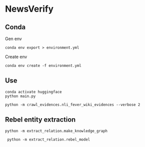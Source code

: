 # NewsVerify

## Conda 
Gen env 
```shell
conda env export > environment.yml
```

Create env 
```shell
conda env create -f environment.yml
```

## Use 

```shell
conda activate huggingface
python main.py
```

```shell
python -m crawl_evidences.nli_fever_wiki_evidences --verbose 2
```


## Rebel entity extraction

```shell
python -m extract_relation.make_knowledge_graph
```

```shell
 python -m extract_relation.rebel_model
```